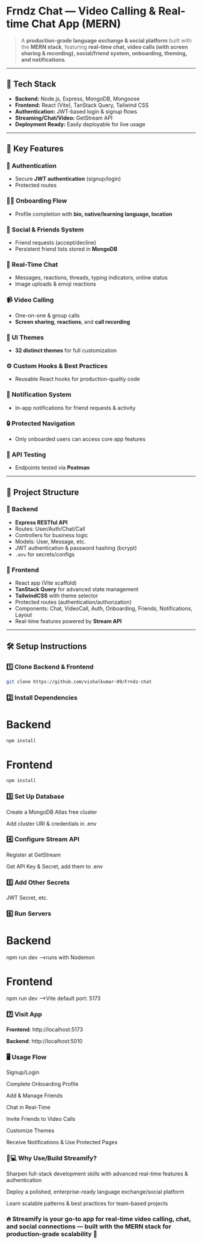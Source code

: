 # Frndz Chat — Video Calling & Real-time Chat App (MERN)  

> A **production-grade language exchange & social platform** built with the **MERN stack**, featuring **real-time chat, video calls (with screen sharing & recording), social/friend system, onboarding, theming, and notifications**.  

---

## 🚀 Tech Stack  

- **Backend:** Node.js, Express, MongoDB, Mongoose  
- **Frontend:** React (Vite), TanStack Query, Tailwind CSS  
- **Authentication:** JWT-based login & signup flows  
- **Streaming/Chat/Video:** GetStream API  
- **Deployment Ready:** Easily deployable for live usage  

---

## 🎯 Key Features  

### 🔐 Authentication  
- Secure **JWT authentication** (signup/login)  
- Protected routes  

### 🧑‍💻 Onboarding Flow  
- Profile completion with **bio, native/learning language, location**  

### 👥 Social & Friends System  
- Friend requests (accept/decline)  
- Persistent friend lists stored in **MongoDB**  

### 💬 Real-Time Chat  
- Messages, reactions, threads, typing indicators, online status  
- Image uploads & emoji reactions  

### 📹 Video Calling  
- One-on-one & group calls  
- **Screen sharing**, **reactions**, and **call recording**  

### 🎨 UI Themes  
- **32 distinct themes** for full customization  

### ⚙️ Custom Hooks & Best Practices  
- Reusable React hooks for production-quality code  

### 🔔 Notification System  
- In-app notifications for friend requests & activity  

### 🔒 Protected Navigation  
- Only onboarded users can access core app features  

### 🧪 API Testing  
- Endpoints tested via **Postman**  
---

## 🧩 Project Structure  

### 📡 Backend  
- **Express RESTful API**  
- Routes: User/Auth/Chat/Call  
- Controllers for business logic  
- Models: User, Message, etc.  
- JWT authentication & password hashing (bcrypt)  
- `.env` for secrets/configs  

### 🎨 Frontend  
- React app (Vite scaffold)  
- **TanStack Query** for advanced state management  
- **TailwindCSS** with theme selector  
- Protected routes (authentication/authorization)  
- Components: Chat, VideoCall, Auth, Onboarding, Friends, Notifications, Layout  
- Real-time features powered by **Stream API**  

---

## 🛠️ Setup Instructions  

### 1️⃣ Clone Backend & Frontend  
```bash
git clone https://github.com/vishalkumar-09/Frndz-chat
```
### 2️⃣ Install Dependencies
# Backend
```bash
npm install
```
# Frontend
```bash
npm install
```
### 3️⃣ Set Up Database

Create a MongoDB Atlas free cluster

Add cluster URI & credentials in .env

### 4️⃣ Configure Stream API

Register at GetStream

Get API Key & Secret, add them to .env

### 5️⃣ Add Other Secrets

JWT Secret, etc.

### 6️⃣ Run Servers
# Backend
npm run dev    -->runs with Nodemon

# Frontend
npm run dev    -->Vite default port: 5173

### 7️⃣ Visit App

**Frontend**: http://localhost:5173

**Backend**: http://localhost:5010

### 🖥️ Usage Flow

Signup/Login

Complete Onboarding Profile

Add & Manage Friends

Chat in Real-Time

Invite Friends to Video Calls

Customize Themes

Receive Notifications & Use Protected Pages

### 👨💻 Why Use/Build Streamify?

Sharpen full-stack development skills with advanced real-time features & authentication

Deploy a polished, enterprise-ready language exchange/social platform

Learn scalable patterns & best practices for team-based projects

 ### 🔥 Streamify is your go-to app for real-time video calling, chat, and social connections — built with the MERN stack for production-grade scalability 🚀
